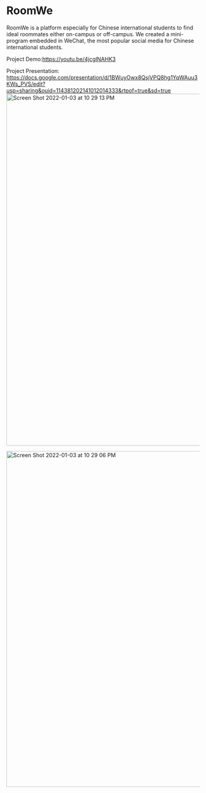 # RoomWe
RoomWe is a platform especially for Chinese international  students to find ideal roommates either on-campus or off-campus. We created a mini-program embedded in WeChat, the most popular social media for Chinese international students. 

Project Demo:https://youtu.be/4jcglNAHK3

Project Presentation: https://docs.google.com/presentation/d/1BWuyOwx8QsjVPQ8hg1YqWAuu3KWs_PVS/edit?usp=sharing&ouid=114381202141012014333&rtpof=true&sd=true
<img width="919" alt="Screen Shot 2022-01-03 at 10 29 13 PM" src="https://user-images.githubusercontent.com/62163096/148018398-6fcf066d-1752-4a48-8830-477abec2a9d2.png">

<img width="877" alt="Screen Shot 2022-01-03 at 10 29 06 PM" src="https://user-images.githubusercontent.com/62163096/148018428-9e4b5313-eaf5-4fdf-9f2d-9aa253172e7b.png">
